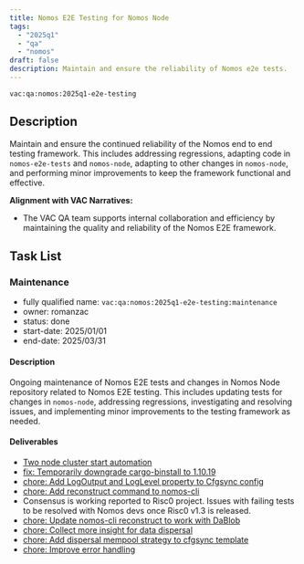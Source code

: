 ```yaml
---
title: Nomos E2E Testing for Nomos Node
tags:
  - "2025q1"
  - "qa"
  - "nomos"  
draft: false  
description: Maintain and ensure the reliability of Nomos e2e tests.
---
```


`vac:qa:nomos:2025q1-e2e-testing`

## Description
Maintain and ensure the continued reliability of the Nomos end to end testing framework. 
This includes addressing regressions, adapting code in `nomos-e2e-tests` and `nomos-node`, 
adapting to other changes in `nomos-node`, 
and performing minor improvements to keep the framework functional and effective.

**Alignment with VAC Narratives:**

* The VAC QA team supports internal collaboration and efficiency by maintaining the quality and reliability of the Nomos E2E framework.

## Task List

### Maintenance

* fully qualified name: `vac:qa:nomos:2025q1-e2e-testing:maintenance`
* owner: romanzac
* status: done
* start-date: 2025/01/01
* end-date: 2025/03/31

#### Description
Ongoing maintenance of Nomos E2E tests and changes in Nomos Node repository related to Nomos E2E testing. 
This includes updating tests for changes in `nomos-node`, addressing regressions, 
investigating and resolving issues, and implementing minor improvements to the testing framework as needed.

#### Deliverables
* [Two node cluster start automation](https://github.com/logos-co/nomos-e2e-tests/pull/1)
* [fix: Temporarily downgrade cargo-binstall to 1.10.19](https://github.com/logos-co/nomos-node/pull/983)
* [chore: Add LogOutput and LogLevel property to Cfgsync config](https://github.com/logos-co/nomos-node/pull/978)
* [chore: Add reconstruct command to nomos-cli](https://github.com/logos-co/nomos-node/pull/994)
* Consensus is working reported to Risc0 project. Issues with failing tests to be resolved with Nomos devs once Risc0 v1.3 is released.
* [chore: Update nomos-cli reconstruct to work with DaBlob](https://github.com/logos-co/nomos-node/pull/1080)
* [chore: Collect more insight for data dispersal](https://github.com/logos-co/nomos-e2e-tests/pull/6)
* [chore: Add dispersal mempool strategy to cfgsync template](https://github.com/logos-co/nomos-e2e-tests/pull/10)
* [chore: Improve error handling](https://github.com/logos-co/nomos-e2e-tests/pull/11)
